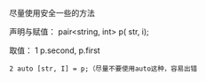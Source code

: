 
尽量使用安全一些的方法

声明与赋值：
pair<string, int> p( str, i);



取值：
    1 p.second, p.first
    
    2 auto [str, I] = p;（尽量不要使用auto这种，容易出错